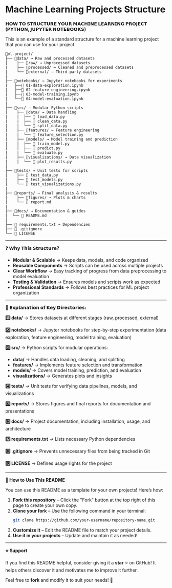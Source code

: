 # Machine Learning Projects Structure
**𝗛𝗢𝗪 𝗧𝗢 𝗦𝗧𝗥𝗨𝗖𝗧𝗨𝗥𝗘 𝗬𝗢𝗨𝗥 𝗠𝗔𝗖𝗛𝗜𝗡𝗘 𝗟𝗘𝗔𝗥𝗡𝗜𝗡𝗚 𝗣𝗥𝗢𝗝𝗘𝗖𝗧 (𝗣𝗬𝗧𝗛𝗢𝗡, 𝗝𝗨𝗣𝗬𝗧𝗘𝗥 𝗡𝗢𝗧𝗘𝗕𝗢𝗢𝗞𝗦)**

This is an example of a standard structure for a machine learning project that you can use for your project.

```
📂ml-project/
├── 📂data/ → Raw and processed datasets
|    ├── 📂raw/ → Unprocessed datasets
|    ├── 📂processed/ → Cleaned and preprocessed datasets
|    └── 📂external/ → Third-party datasets
|
├── 📂notebooks/ → Jupyter notebooks for experiments
|   ├──📄 01-data-exploration.ipynb
|   ├──📄 02-feature-engineering.ipynb
|   ├──📄 03-model-training.ipynb
|   └──📄 04-model-evaluation.ipynb
|
├── 📂src/ → Modular Python scripts
|    ├── 📂data/ → Data handling
|    |  ├── 📄 load_data.py
|    |  ├── 📄 clean_data.py
|    |  └── 📄 split_data.py
|    ├── 📂features/ → Feature engineering
|    |  └── 📄 feature_selection.py
|    ├── 📂models/ → Model training and prediction
|    |  ├── 📄 train_model.py
|    |  ├── 📄 predict.py
|    |  └── 📄 evaluate.py
|    ├── 📂visualizations/ → Data visualization
|    |  └── 📄 plot_results.py
|
├── 📂tests/ → Unit tests for scripts
|    ├── 📄 test_data.py
|    ├── 📄 test_models.py
|    └── 📄 test_visualizations.py
|
├── 📂reports/ → Final analysis & results
|    ├── 📂figures/ → Plots & charts
|    └── 📄 report.md
|
├── 📂docs/ → Documentation & guides
|  └── 📄 README.md
|
├── 📄 requirements.txt → Dependencies
├── 📄 .gitignore
└── 📄 LICENSE
```

---

**❓ 𝗪𝗵𝘆 𝗧𝗵𝗶𝘀 𝗦𝘁𝗿𝘂𝗰𝘁𝘂𝗿𝗲?**

- **Modular & Scalable** → Keeps data, models, and code organized  
- **Reusable Components** → Scripts can be used across multiple projects  
- **Clear Workflow** → Easy tracking of progress from data preprocessing to model evaluation  
- **Testing & Validation** → Ensures models and scripts work as expected  
- **Professional Standards** → Follows best practices for ML project organization  

---

**💭 𝗘𝘅𝗽𝗹𝗮𝗻𝗮𝘁𝗶𝗼𝗻 𝗼𝗳 𝗞𝗲𝘆 𝗗𝗶𝗿𝗲𝗰𝘁𝗼𝗿𝗶𝗲𝘀:**

**1️⃣ data/** → Stores datasets at different stages (raw, processed, external)  

**2️⃣ notebooks/** → Jupyter notebooks for step-by-step experimentation (data exploration, feature engineering, model training, evaluation)  

**3️⃣ src/** → Python scripts for modular operations:  

- **data/** → Handles data loading, cleaning, and splitting  
- **features/** → Implements feature selection and transformation  
- **models/** → Covers model training, prediction, and evaluation  
- **visualizations/** → Generates plots and insights  

**4️⃣ tests/** → Unit tests for verifying data pipelines, models, and visualizations  

**5️⃣ reports/** → Stores figures and final reports for documentation and presentations  

**6️⃣ docs/** → Project documentation, including installation, usage, and architecture  

**7️⃣ requirements.txt** → Lists necessary Python dependencies  

**8️⃣ .gitignore** → Prevents unnecessary files from being tracked in Git  

**9️⃣ LICENSE** → Defines usage rights for the project  


---

**📌 How to Use This README**  

You can use this README as a template for your own projects! Here’s how:  

1. **Fork this repository** – Click the "Fork" button at the top right of this page to create your own copy.  
2. **Clone your fork** – Use the following command in your terminal:  
   ```sh
   git clone https://github.com/your-username/repository-name.git
   ```  
3. **Customize it** – Edit the README file to match your project details.  
4. **Use it in your projects** – Update and maintain it as needed!  

---

**⭐ Support**  

If you find this README helpful, consider giving it a **star** ⭐ on GitHub! It helps others discover it and motivates me to improve it further.  

Feel free to **fork** and modify it to suit your needs! 🚀
